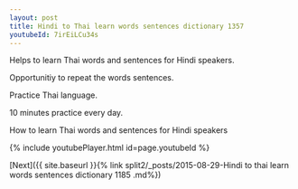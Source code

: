 ```yaml
---
layout: post
title: Hindi to Thai learn words sentences dictionary 1357 
youtubeId: 7irEiLCu34s
---
```

 
 
Helps to learn Thai words and sentences for Hindi speakers.

Opportunitiy to repeat the words sentences. 

Practice Thai language. 
 
10 minutes practice every day. 
 
How to learn Thai words and sentences for Hindi speakers 
 
{% include youtubePlayer.html id=page.youtubeId %}
 
 
[Next]({{ site.baseurl }}{% link  split2/_posts/2015-08-29-Hindi to thai learn words sentences dictionary 1185 .md%})
 
